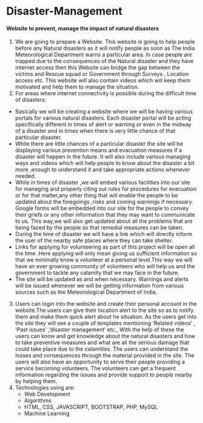 # Disaster-Management
 #### Website to prevent, manage the impact of natural disasters
1. We are going to prepare a Website. This website is going to help people before any Natural disasters as it will notify people as soon as The India Meteorological Department warns a particular area. In case people are trapped due to the consequences of the Natural disaster and they have internet access then this Website can bridge the gap between the victims and Rescue squad or Government through Surveys , Location access etc. This website will also contain videos which will keep them motivated and help them to manage the situation.
2. For areas where internet connectivity is possible during the difficult time of disasters:
- Basically we will be creating a website where we will be having various portals for various natural disasters.  Each disaster portal will be acting specifically different in times of alert or warning or even in the midway of a disaster and in times when there is very little chance of that particular disaster.
- While there are little chances of a particular disaster the site will be displaying various prevention means and evacuation measures if a disaster will happen in the future. It will also include various managing ways and videos which will help people to know about the disaster a bit more ,enough to understand it and take appropriate actions whenever needed.
- While in times of disaster ,we will embed various facilities into our site for managing and properly citing out rules for procedures for evacuation or for that matter,any other thing that will enable the people to be updated about the foregoings ,risks and coming warnings if necessary.
Google forms will be embedded into our site for the people to convey their griefs or any other information that they may want to communicate to us. This way,we will also get updated about all the problems that are being faced by the people so that remedial measures can be taken.
- During the time of disaster we will have a link which will directly inform the user of the nearby safe places where they can take shelter.
- Links for applying for volunteering as part of this project  will be open all the time .Here applying will only mean giving us sufficient information so that we minimally know a volunteer at a personal level.This way we will have an ever growing community of volunteers who will help us and the government to tackle any calamity that we may face in the future.
- The site will be updated as and when necessary. Warnings and alerts will be issued whenever we will be getting information from various sources such as the Meteorological Department of India. 
3. Users can login into the website and create their personal account in the website.The users can give their location alert to the site so as to notify them and make them quick alert about he situation. As the users get into the site they will see a couple of templates mentioning ‘Related videos’ , ‘Past issues’ ,’disaster management’ etc., With the help of these the users can know and get knowledge about the natural disasters and how to take preventive measures and what are all the serious damage that could take place due to the calamities. The users can understand the losses and consequences through the material provided in the site.
        The users will also have an opportunity to serve their people providing a service becoming volunteers. The volunteers can get a frequent information regarding the issues and provide support to people nearby by helping them.
4. Technologies using are:
      - Web Development
      - Algorithms
      - HTML, CSS, JAVASCRIPT, BOOTSTRAP, PHP, MySQL
      - Machine Learning 


       
